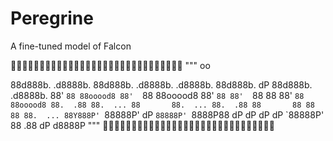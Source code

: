 # Peregrine
A fine-tuned model of Falcon

🦅🦅🦅🦅🦅🦅🦅🦅🦅🦅🦅🦅🦅🦅🦅🦅🦅🦅🦅🦅🦅🦅🦅🦅🦅🦅🦅🦅🦅🦅
"""
                                                      oo

88d888b. .d8888b. 88d888b. .d8888b. .d8888b. 88d888b. dP 88d888b. .d8888b.
88'  `88 88ooood8 88'  `88 88ooood8 88'  `88 88'  `88 88 88'  `88 88ooood8
88.  .88 88.  ... 88       88.  ... 88.  .88 88       88 88    88 88.  ...
88Y888P' `88888P' dP       `88888P' `8888P88 dP       dP dP    dP `88888P'
88                                       .88
dP                                   d8888P
"""
🦅🦅🦅🦅🦅🦅🦅🦅🦅🦅🦅🦅🦅🦅🦅🦅🦅🦅🦅🦅🦅🦅🦅🦅🦅🦅🦅🦅🦅🦅
